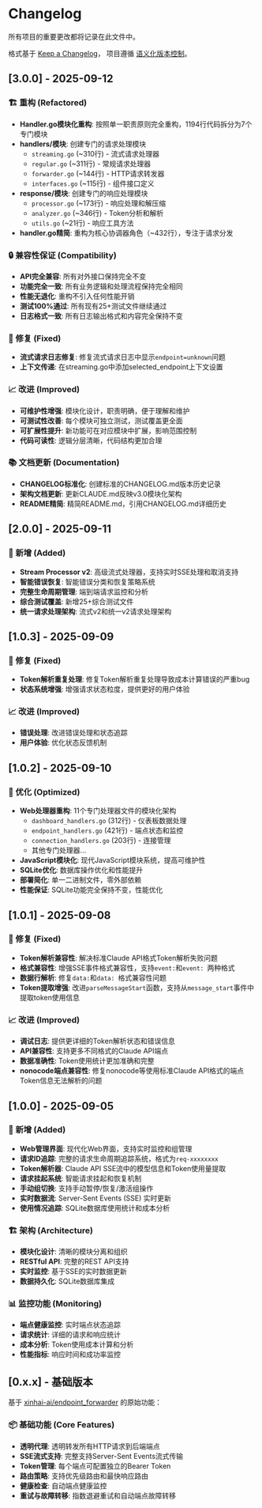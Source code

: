 # Changelog

所有项目的重要更改都将记录在此文件中。

格式基于 [Keep a Changelog](https://keepachangelog.com/zh-CN/1.0.0/)，
项目遵循 [语义化版本控制](https://semver.org/lang/zh-CN/)。

## [3.0.0] - 2025-09-12

### 🏗️ 重构 (Refactored)
- **Handler.go模块化重构**: 按照单一职责原则完全重构，1194行代码拆分为7个专门模块
- **handlers/模块**: 创建专门的请求处理模块
  - `streaming.go` (~310行) - 流式请求处理器
  - `regular.go` (~311行) - 常规请求处理器  
  - `forwarder.go` (~144行) - HTTP请求转发器
  - `interfaces.go` (~115行) - 组件接口定义
- **response/模块**: 创建专门的响应处理模块
  - `processor.go` (~173行) - 响应处理和解压缩
  - `analyzer.go` (~346行) - Token分析和解析
  - `utils.go` (~21行) - 响应工具方法
- **handler.go精简**: 重构为核心协调器角色（~432行），专注于请求分发

### 🔒 兼容性保证 (Compatibility)
- **API完全兼容**: 所有对外接口保持完全不变
- **功能完全一致**: 所有业务逻辑和处理流程保持完全相同
- **性能无退化**: 重构不引入任何性能开销
- **测试100%通过**: 所有现有25+测试文件继续通过
- **日志格式一致**: 所有日志输出格式和内容完全保持不变

### 🔧 修复 (Fixed)
- **流式请求日志修复**: 修复流式请求日志中显示`endpoint=unknown`问题
- **上下文传递**: 在streaming.go中添加selected_endpoint上下文设置

### 📈 改进 (Improved)
- **可维护性增强**: 模块化设计，职责明确，便于理解和维护
- **可测试性改善**: 每个模块可独立测试，测试覆盖更全面
- **可扩展性提升**: 新功能可在对应模块中扩展，影响范围控制
- **代码可读性**: 逻辑分层清晰，代码结构更加合理

### 📚 文档更新 (Documentation)
- **CHANGELOG标准化**: 创建标准的CHANGELOG.md版本历史记录
- **架构文档更新**: 更新CLAUDE.md反映v3.0模块化架构
- **README精简**: 精简README.md，引用CHANGELOG.md详细历史

## [2.0.0] - 2025-09-11

### 🚀 新增 (Added)
- **Stream Processor v2**: 高级流式处理器，支持实时SSE处理和取消支持
- **智能错误恢复**: 智能错误分类和恢复策略系统
- **完整生命周期管理**: 端到端请求监控和分析
- **综合测试覆盖**: 新增25+综合测试文件
- **统一请求处理架构**: 流式v2和统一v2请求处理架构

## [1.0.3] - 2025-09-09

### 🐛 修复 (Fixed)
- **Token解析重复处理**: 修复Token解析重复处理导致成本计算错误的严重bug
- **状态系统增强**: 增强请求状态粒度，提供更好的用户体验

### 📈 改进 (Improved)
- **错误处理**: 改进错误处理和状态追踪
- **用户体验**: 优化状态反馈机制

## [1.0.2] - 2025-09-10

### 🔧 优化 (Optimized)
- **Web处理器重构**: 11个专门处理器文件的模块化架构
  - `dashboard_handlers.go` (312行) - 仪表板数据处理
  - `endpoint_handlers.go` (421行) - 端点状态和监控
  - `connection_handlers.go` (203行) - 连接管理
  - 其他专门处理器...
- **JavaScript模块化**: 现代JavaScript模块系统，提高可维护性
- **SQLite优化**: 数据库操作优化和性能提升
- **部署简化**: 单一二进制文件，零外部依赖
- **性能保证**: SQLite功能完全保持不变，性能优化

## [1.0.1] - 2025-09-08

### 🔧 修复 (Fixed)
- **Token解析兼容性**: 解决标准Claude API格式Token解析失败问题
- **格式兼容性**: 增强SSE事件格式兼容性，支持`event:`和`event: `两种格式
- **数据行解析**: 修复`data:`和`data: `格式兼容性问题  
- **Token提取增强**: 改进`parseMessageStart`函数，支持从`message_start`事件中提取token使用信息

### 📈 改进 (Improved)
- **调试日志**: 提供更详细的Token解析状态和错误信息
- **API兼容性**: 支持更多不同格式的Claude API端点
- **数据准确性**: Token使用统计更加准确和完整
- **nonocode端点兼容性**: 修复nonocode等使用标准Claude API格式的端点Token信息无法解析的问题

## [1.0.0] - 2025-09-05

### 🚀 新增 (Added)
- **Web管理界面**: 现代化Web界面，支持实时监控和组管理
- **请求ID追踪**: 完整的请求生命周期追踪系统，格式为`req-xxxxxxxx`
- **Token解析器**: Claude API SSE流中的模型信息和Token使用量提取
- **请求挂起系统**: 智能请求挂起和恢复机制
- **手动组切换**: 支持手动暂停/恢复/激活组操作
- **实时数据流**: Server-Sent Events (SSE) 实时更新
- **使用情况追踪**: SQLite数据库使用统计和成本分析

### 🏗️ 架构 (Architecture)
- **模块化设计**: 清晰的模块分离和组织
- **RESTful API**: 完整的REST API支持
- **实时监控**: 基于SSE的实时数据更新
- **数据持久化**: SQLite数据库集成

### 📊 监控功能 (Monitoring)
- **端点健康监控**: 实时端点状态追踪
- **请求统计**: 详细的请求和响应统计
- **成本分析**: Token使用成本计算和分析
- **性能指标**: 响应时间和成功率监控

## [0.x.x] - 基础版本

基于 [xinhai-ai/endpoint_forwarder](https://github.com/xinhai-ai/endpoint_forwarder) 的原始功能：

### 📦 基础功能 (Core Features)
- **透明代理**: 透明转发所有HTTP请求到后端端点
- **SSE流式支持**: 完整支持Server-Sent Events流式传输
- **Token管理**: 每个端点可配置独立的Bearer Token
- **路由策略**: 支持优先级路由和最快响应路由
- **健康检查**: 自动端点健康监控
- **重试与故障转移**: 指数退避重试和自动端点故障转移